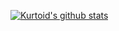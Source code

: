 [![Kurtoid's github stats](https://github-readme-stats.vercel.app/api?username=kurtoid)](https://github.com/anuraghazra/github-readme-stats)
